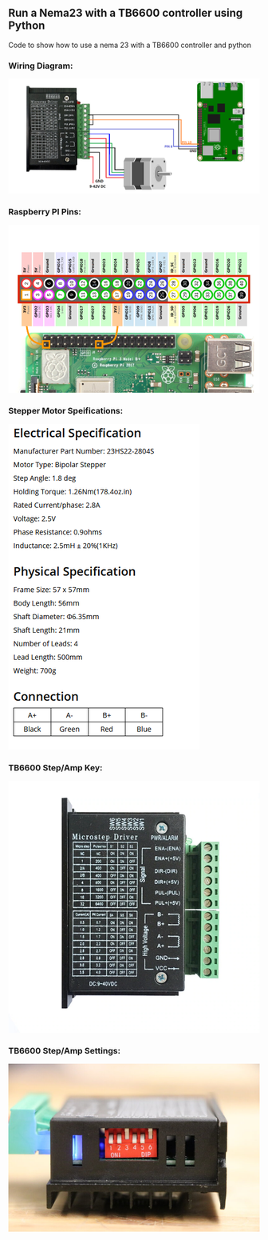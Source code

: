 ## Run a Nema23 with a TB6600 controller using Python
Code to show how to use a nema 23 with a TB6600 controller and python

### Wiring Diagram:
<a href="https://raw.githubusercontent.com/danielwilczak101/Nema23_TB6600_Python/main/images/stepper_motor_wire_diagram.png">
<img  src="https://raw.githubusercontent.com/danielwilczak101/Nema23_TB6600_Python/main/images/stepper_motor_wire_diagram.png" width="900px"></a>

### Raspberry PI Pins:
<a href="https://raw.githubusercontent.com/danielwilczak101/Nema23_TB6600_Python/main/images/Raspberry-Pi-GPIO-Header-with-Photo.png">
<img  src="https://raw.githubusercontent.com/danielwilczak101/Nema23_TB6600_Python/main/images/Raspberry-Pi-GPIO-Header-with-Photo.png" width="900px"></a>


### Stepper Motor Speifications:
<a href="https://raw.githubusercontent.com/danielwilczak101/Nema23_TB6600_Python/main/images/specifications_23HS22-2804S.png">
<img  src="https://raw.githubusercontent.com/danielwilczak101/Nema23_TB6600_Python/main/images/specifications_23HS22-2804S.png"></a>

### TB6600 Step/Amp Key:
<a href="https://raw.githubusercontent.com/danielwilczak101/Nema23_TB6600_Python/main/images/tb6600.jpg">
<img  src="https://raw.githubusercontent.com/danielwilczak101/Nema23_TB6600_Python/main/images/tb6600.jpg"></a>

### TB6600 Step/Amp Settings:
<a href="https://raw.githubusercontent.com/danielwilczak101/Nema23_TB6600_Python/main/images/Nema23_Setting_config.jpg">
<img  src="https://raw.githubusercontent.com/danielwilczak101/Nema23_TB6600_Python/main/images/Nema23_Setting_config.jpg" width="900px"></a>






